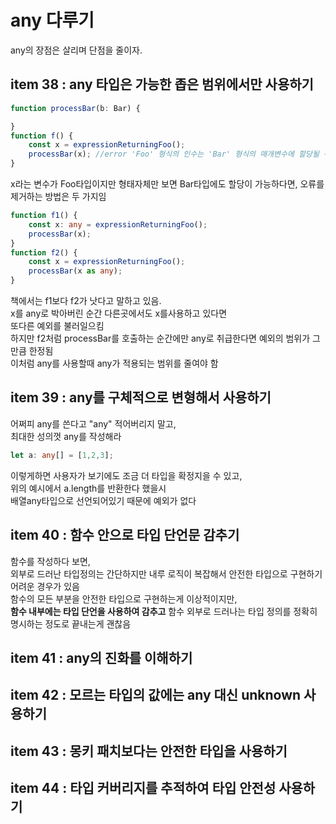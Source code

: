 # any 다루기
any의 장점은 살리며 단점을 줄이자.  
## item 38 : any 타입은 가능한 좁은 범위에서만 사용하기  
```ts
function processBar(b: Bar) {

}
function f() {
    const x = expressionReturningFoo();
    processBar(x); //error 'Foo' 형식의 인수는 'Bar' 형식의 매개변수에 할당될 수 없습니다.
}
```
x라는 변수가 Foo타입이지만 형태자체만 보면 Bar타입에도 할당이 가능하다면, 오류를 제거하는 방법은 두 가지임  
```ts
function f1() {
    const x: any = expressionReturningFoo();
    processBar(x);
}
function f2() {
    const x = expressionReturningFoo();
    processBar(x as any);
}
```
책에서는 f1보다 f2가 낫다고 말하고 있음.  
x를 any로 박아버린 순간 다른곳에서도 x를사용하고 있다면  
또다른 예외를 불러일으킴  
하지만 f2처럼 processBar를 호출하는 순간에만 any로 취급한다면 예외의 범위가 그만큼 한정됨  
이처럼 any를 사용할때 any가 적용되는 범위를 줄여야 함  

## item 39 : any를 구체적으로 변형해서 사용하기
어쩌피 any를 쓴다고 "any" 적어버리지 말고,  
최대한 성의껏 any를 작성해라  
```ts
let a: any[] = [1,2,3];
```
이렇게하면 사용자가 보기에도 조금 더 타입을 확정지을 수 있고,  
위의 예시에서 a.length를 반환한다 했을시  
배열any타입으로 선언되어있기 때문에 예외가 없다  

## item 40 : 함수 안으로 타입 단언문 감추기
함수를 작성하다 보면,  
외부로 드러난 타입정의는 간단하지만 내루 로직이 복잡해서 안전한 타입으로 구현하기 어려운 경우가 있음  
함수의 모든 부분을 안전한 타입으로 구현하는게 이상적이지만,  
**함수 내부에는 타입 단언을 사용하여 감추고** 함수 외부로 드러나는 타입 정의를 정확히 명시하는 정도로 끝내는게 괜찮음  

## item 41 : any의 진화를 이해하기

## item 42 : 모르는 타입의 값에는 any 대신 unknown 사용하기

## item 43 : 몽키 패치보다는 안전한 타입을 사용하기

## item 44 : 타입 커버리지를 추적하여 타입 안전성 사용하기